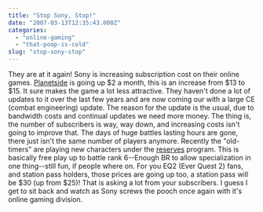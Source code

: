 ```yaml
---
title: "Stop Sony, Stop!"
date: "2007-03-13T12:35:43.000Z"
categories: 
  - "online-gaming"
  - "that-poop-is-cold"
slug: "stop-sony-stop"
---
```


They are at it again! Sony is increasing subscription cost on their online games. [Planetside](http://www.planetside.com) is going up $2 a month, this is an increase from $13 to $15. It sure makes the game a lot less attractive. They haven't done a lot of updates to it over the last few years and are now coming our with a large CE (combat engineering) update. The reason for the update is the usual, due to bandwidth costs and continual updates we need more money. The thing is, the number of subscribers is way, way down, and increasing costs isn't going to improve that. The days of huge battles lasting hours are gone, there just isn't the same number of players anymore. Recently the "old-timers" are playing new characters under the [reserves](http://planetside.station.sony.com/reserves/) program. This is basically free play up to battle rank 6--Enough BR to allow specialization in one thing--still fun, if people where on. For you EQ2 (Ever Quest 2) fans, and station pass holders, those prices are going up too, a station pass will be $30 (up from $25)! That is asking a lot from your subscribers. I guess I get to sit back and watch as Sony screws the pooch once again with it's online gaming division.
